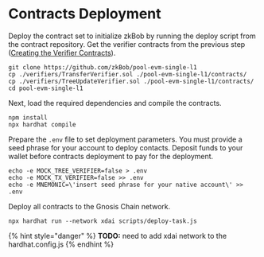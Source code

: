 # Contracts Deployment

Deploy the contract set to initialize zkBob by running the deploy script from the contract repository. Get the verifier contracts from the previous step ([Creating the Verifier Contracts](creating-the-verifier-contracts.md)).

```
git clone https://github.com/zkBob/pool-evm-single-l1
cp ./verifiers/TransferVerifier.sol ./pool-evm-single-l1/contracts/
cp ./verifiers/TreeUpdateVerifier.sol ./pool-evm-single-l1/contracts/
cd pool-evm-single-l1
```

Next, load the required dependencies and compile the contracts.

```
npm install
npx hardhat compile
```

Prepare the `.env` file to set deployment parameters. You must provide a seed phrase for your account to deploy contacts. Deposit funds to your wallet before contracts deployment to pay for the deployment.

```
echo -e MOCK_TREE_VERIFIER=false > .env
echo -e MOCK_TX_VERIFIER=false >> .env
echo -e MNEMONIC=\'insert seed phrase for your native account\' >> .env
```

Deploy all contracts to the Gnosis Chain network.

```
npx hardhat run --network xdai scripts/deploy-task.js
```

{% hint style="danger" %}
**TODO:** need to add xdai network to the hardhat.config.js
{% endhint %}

